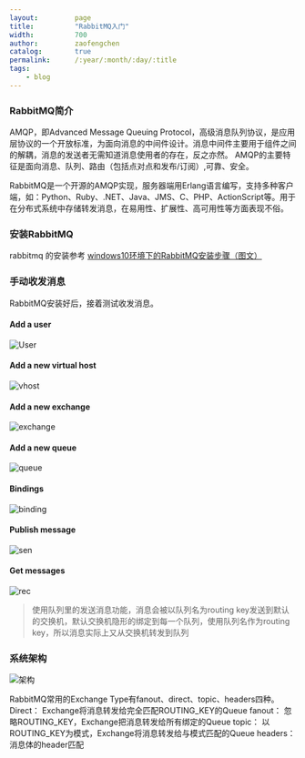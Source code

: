 ```yaml
---
layout:         page
title:          "RabbitMQ入门"
width:          700
author:         zaofengchen
catalog:        true
permalink:      /:year/:month/:day/:title
tags:
    - blog
---
```


### RabbitMQ简介
AMQP，即Advanced Message Queuing Protocol，高级消息队列协议，是应用层协议的一个开放标准，为面向消息的中间件设计。消息中间件主要用于组件之间的解耦，消息的发送者无需知道消息使用者的存在，反之亦然。
AMQP的主要特征是面向消息、队列、路由（包括点对点和发布/订阅）,可靠、安全。

RabbitMQ是一个开源的AMQP实现，服务器端用Erlang语言编写，支持多种客户端，如：Python、Ruby、.NET、Java、JMS、C、PHP、ActionScript等。用于在分布式系统中存储转发消息，在易用性、扩展性、高可用性等方面表现不俗。

### 安装RabbitMQ
rabbitmq 的安装参考 [windows10环境下的RabbitMQ安装步骤（图文）](https://blog.csdn.net/weixin_39735923/article/details/79288578)

### 手动收发消息
RabbitMQ安装好后，接着测试收发消息。
#### Add a user
<img src="http://tvax3.sinaimg.cn/large/7d4c6366gy1ggh4kwv049j20yt09y74f.jpg" alt="User" width="{{ page.width}}" align="bottom" />

#### Add a new virtual host
<img src="http://tvax3.sinaimg.cn/large/7d4c6366gy1ggh4nhxbevj20yt09jt90.jpg" alt="vhost" width="{{ page.width}}" align="bottom" />

#### Add a new exchange
<img src="http://tvax3.sinaimg.cn/large/7d4c6366gy1ggh4nw55uvj20yd08jglm.jpg" alt="exchange" width="{{ page.width}}" align="bottom" />


#### Add a new queue
<img src="http://tva3.sinaimg.cn/large/7d4c6366gy1ggh4od56x6j20yt08fq32.jpg" alt="queue" width="{{ page.width}}" align="bottom" />

#### Bindings
<img src="http://tva1.sinaimg.cn/large/7d4c6366gy1ggh4ou20p0j20yt0c80sx.jpg" alt="binding" width="{{ page.width}}" align="bottom" />

#### Publish message
<img src="http://tvax4.sinaimg.cn/large/7d4c6366gy1gghaxc3ovuj20yt0e3jrl.jpg" alt="sen" width="{{ page.width}}" align="bottom" />

#### Get messages
<img src="http://tvax2.sinaimg.cn/large/7d4c6366gy1gghaxp650uj20y80ckq34.jpg" alt="rec" width="{{ page.width}}" align="bottom" />


>使用队列里的发送消息功能，消息会被以队列名为routing key发送到默认的交换机，默认交换机隐形的绑定到每一个队列，使用队列名作为routing key，所以消息实际上又从交换机转发到队列

### 系统架构

<img src="http://tva3.sinaimg.cn/large/7d4c6366gy1ggh4yfepdyj210c0nsn4b.jpg" alt="架构" width="{{ page.width}}" align="bottom" />

RabbitMQ常用的Exchange Type有fanout、direct、topic、headers四种。
Direct：    Exchange将消息转发给完全匹配ROUTING_KEY的Queue
fanout：    忽略ROUTING_KEY，Exchange把消息转发给所有绑定的Queue
topic：     以ROUTING_KEY为模式，Exchange将消息转发给与模式匹配的Queue
headers：   消息体的header匹配